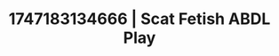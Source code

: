 ---
categories:
- Artistic control
- Shadow play
- Double penetration
- Morning passion
- Digital dominatrix
image: /assets/images/1747183134666.webp
layout: post
seo:
  description: Featured content with high-quality Scat Fetish, ABDL Play. HD images
    available.
  keywords: Scat Fetish, ABDL Play
  og_image: /assets/images/1747183134666.webp
  schema_type: VisualArtwork
tags:
- ABDL Play
- Scat Fetish
- '#1747183134666'
title: 1747183134666 | Scat Fetish ABDL Play
---